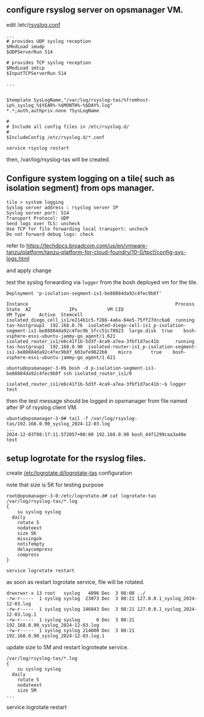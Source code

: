 ## configure rsyslog server on opsmanager VM.

edit /etc/[rsyslog.conf](rsyslog.conf)

```
...
# provides UDP syslog reception
$ModLoad imudp
$UDPServerRun 514

# provides TCP syslog reception
$ModLoad imtcp
$InputTCPServerRun 514

...


$template SysLogName,"/var/log/rsyslog-tas/%fromhost-ip%_syslog_%$YEAR%-%$MONTH%-%$DAY%.log"
*.*;auth,authpriv.none ?SysLogName

#
# Include all config files in /etc/rsyslog.d/
#
$IncludeConfig /etc/rsyslog.d/*.conf
```

```
service rsyslog restart
```

then, /var/log/rsyslog-tas will be created.



## Configure system logging on a tile( such as isolation segment) from ops manager.
```
tile > system logging
Syslog server address : rsyslog server IP
Syslog server port: 514
Transport Protocol: UDP
Send logs over TLS: uncheck
Use TCP for file forwarding local transport: uncheck
Do not forward debug logs: check
```
refer to https://techdocs.broadcom.com/us/en/vmware-tanzu/platform/tanzu-platform-for-cloud-foundry/10-0/tpcf/config-sys-logs.html

and apply change

test the syslog forwarding via `logger` from the bosh deployed vm for the tile.

```
Deployment 'p-isolation-segment-is1-be88884da92c4fec9b8f'

Instance                                                      Process State  AZ              IPs           VM CID                                                                           VM Type     Active  Stemcell
isolated_diego_cell_is1/e214b1c5-f286-4a6a-84e5-75ff27dcc6a0  running        tas-hostgroup1  192.168.0.76  isolated-diego-cell-is1_p-isolation-segment-is1-be88884da92c4fec9b_5fcc51c78923  large.disk  true    bosh-vsphere-esxi-ubuntu-jammy-go_agent/1.621
isolated_router_is1/e6c41f1b-5d3f-4ca9-a7ea-3fbf1d7ac41b      running        tas-hostgroup1  192.168.0.90  isolated-router-is1_p-isolation-segment-is1-be88884da92c4fec9b8f_603afe9822b8    micro       true    bosh-vsphere-esxi-ubuntu-jammy-go_agent/1.621

ubuntu@opsmanager-3-0$ bosh -d p-isolation-segment-is1-be88884da92c4fec9b8f ssh isolated_router_is1/0

isolated_router_is1/e6c41f1b-5d3f-4ca9-a7ea-3fbf1d7ac41b:~$ logger test
```

then the test message should be logged in opsmanager from file named after IP of rsyslog client VM.
```
ubuntu@opsmanager-3-0# tail -f /var/log/rsyslog-tas/192.168.0.90_syslog_2024-12-03.log
...
2024-12-03T08:17:11.572057+00:00 192.168.0.90 bosh_44f1299caa3a48e test
```


## setup logrotate for the rsyslog files.

create [/etc/logrotate.d/logrotate-tas](logrotate-tas) configuration

note that size is 5K for testing purpose
```
root@opsmanager-3-0:/etc/logrotate.d# cat logrotate-tas
/var/log/rsyslog-tas/*.log
{
	su syslog syslog
  daily
	rotate 5
	nodateext
	size 5K
	missingok
	notifempty
	delaycompress
	compress
}
```

```
service logrotate restart
```
as soon as restart logrotate service, file will be rotated.
```
drwxrwxr-x 13 root   syslog   4096 Dec  3 08:08 ../
-rw-r-----  1 syslog syslog  23073 Dec  3 08:21 127.0.0.1_syslog_2024-12-03.log
-rw-r-----  1 syslog syslog 146843 Dec  3 08:21 127.0.0.1_syslog_2024-12-03.log.1
-rw-r-----  1 syslog syslog      0 Dec  3 08:21 192.168.0.90_syslog_2024-12-03.log
-rw-r-----  1 syslog syslog 214600 Dec  3 08:21 192.168.0.90_syslog_2024-12-03.log.1
```

update size to 5M and restart logroteate service.
```
/var/log/rsyslog-tas/*.log
{
	su syslog syslog
  daily
	rotate 5
	nodateext
	size 5M
...
```
service logrotate restart
